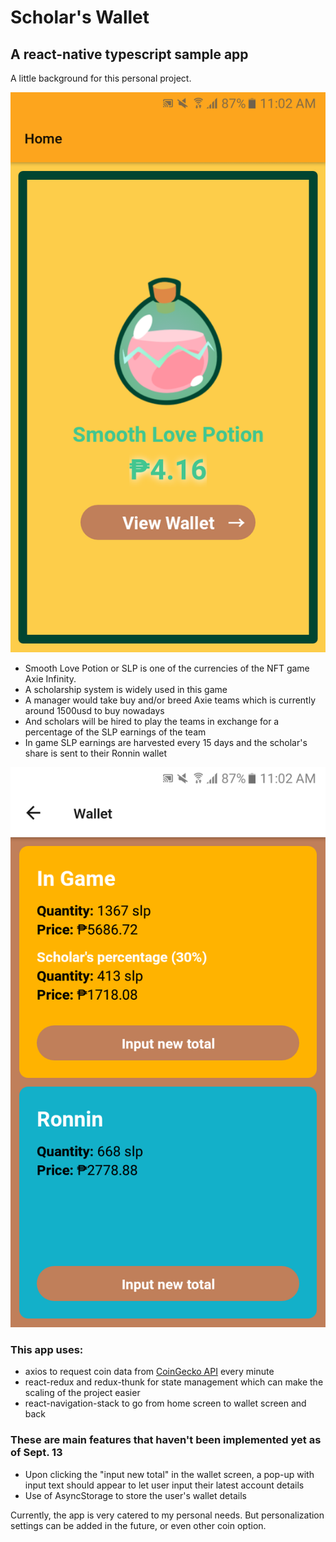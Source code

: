 ﻿# Scholar's Wallet
## A react-native typescript sample app

A little background for this personal project.

![](./screenshots/Home.png)

- Smooth Love Potion or SLP is one of the currencies of the NFT game Axie Infinity.
- A scholarship system is widely used in this game 
- A manager would take buy and/or breed Axie teams which is currently around 1500usd to buy nowadays
- And scholars will be hired to play the teams in exchange for a percentage of the SLP earnings of the team
- In game SLP earnings are harvested every 15 days and the scholar's share is sent to their Ronnin wallet

![](./screenshots/Wallet.png)

### This app uses:
- axios to request coin data from [CoinGecko API](https://www.coingecko.com/en/api/documentation) every minute
- react-redux and redux-thunk for state management which can make the scaling of the project easier
- react-navigation-stack to go from home screen to wallet screen and back

### These are main features that haven't been implemented yet as of Sept. 13
- Upon clicking the "input new total" in the wallet screen, a pop-up with input text should appear to let user input their latest account details
- Use of AsyncStorage to store the user's wallet details

Currently, the app is very catered to my personal needs. But personalization settings can be added in the future, or even other coin option.
